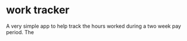 # work tracker

A very simple app to help track the hours worked during a two week pay period. The 
